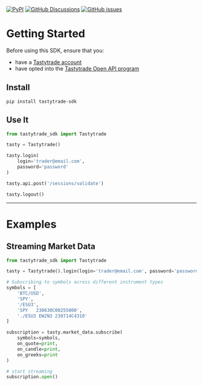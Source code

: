 [![PyPI](https://img.shields.io/pypi/v/tastytrade-sdk)](https://pypi.org/project/tastytrade-sdk/)
[![GitHub Discussions](https://img.shields.io/github/discussions/tastytrade/tastytrade-sdk-python)](https://github.com/tastytrade/tastytrade-sdk-python/discussions)
[![GitHub issues](https://img.shields.io/github/issues/tastytrade/tastytrade-sdk-python)](https://github.com/tastytrade/tastytrade-sdk-python/issues)

# Getting Started

Before using this SDK, ensure that you:
* have a [Tastytrade account](https://start.tastytrade.com/)
* have opted into the [Tastytrade Open API program](https://developer.tastytrade.com/)

## Install

```shell
pip install tastytrade-sdk
```

## Use It

```python
from tastytrade_sdk import Tastytrade

tasty = Tastytrade()

tasty.login(
    login='trader@email.com',
    password='password'
)

tasty.api.post('/sessions/validate')

tasty.logout()
```

---

# Examples

## Streaming Market Data
```python
from tastytrade_sdk import Tastytrade

tasty = Tastytrade().login(login='trader@email.com', password='password')

# Subscribing to symbols across different instrument types
symbols = [
    'BTC/USD',
    'SPY',
    '/ESU3',
    'SPY   230630C00255000',
    './ESU3 EW2N3 230714C4310'
]

subscription = tasty.market_data.subscribe(
    symbols=symbols,
    on_quote=print,
    on_candle=print,
    on_greeks=print
)

# start streaming
subscription.open()
```
